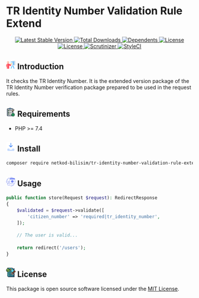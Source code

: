 # TR Identity Number Validation Rule Extend

<div style="text-align: center">
<a href="https://packagist.org/packages/netkod-bilisim/tr-identity-number-validation-rule-extend" rel="nofollow">
    <img src="https://img.shields.io/packagist/v/netkod-bilisim/tr-identity-number-validation-rule-extend" alt="Latest Stable Version">
</a>

<a href="https://packagist.org/packages/netkod-bilisim/tr-identity-number-validation-rule-extend" rel="nofollow">
    <img src="https://img.shields.io/packagist/dt/netkod-bilisim/tr-identity-number-validation-rule-extend" alt="Total Downloads">
</a>

<a href="https://packagist.org/packages/netkod-bilisim/tr-identity-number-validation-rule-extend" rel="nofollow">
    <img src="https://poser.pugx.org/netkod-bilisim/tr-identity-number-validation-rule-extend/dependents.svg" alt="Dependents">
</a>

<a href="https://packagist.org/packages/netkod-bilisim/tr-identity-number-validation-rule-extend" rel="nofollow">
    <img src="https://img.shields.io/packagist/l/netkod-bilisim/tr-identity-number-validation-rule-extend" alt="License">
</a>
</div>

<div style="text-align: center">
<a href="https://packagist.org/packages/netkod-bilisim/tr-identity-number-validation-rule-extend" rel="nofollow">
    <img src="http://poser.pugx.org/netkod-bilisim/tr-identity-number-validation-rule-extend/require/php" alt="License">
</a>
<a href="https://scrutinizer-ci.com/g/netkod-bilisim/tr-identity-number-validation-rule-extend/badges/quality-score.png?b=master" rel="nofollow">
    <img src="https://scrutinizer-ci.com/g/netkod-bilisim/tr-identity-number-validation-rule-extend/badges/quality-score.png?b=master" alt="Scrutinizer">
</a>
<a href="https://github.styleci.io/repos/672958779?branch=master">
    <img src="https://github.styleci.io/repos/672958779/shield?branch=master" alt="StyleCI">
</a>

</div>

## <img src="public/assets/images/presentation.png" width="25" height="25"> Introduction

It checks the TR Identity Number. It is the extended version package of the TR Identity Number verification package
prepared to be used in the request rules.

## <img src="public/assets/images/requirement.png" width="25" height="25"> Requirements

- PHP >= 7.4

## <img src="public/assets/images/inbox.png" width="25" height="25"> Install

```bash
composer require netkod-bilisim/tr-identity-number-validation-rule-extend:"^1"
```

## <img src="public/assets/images/web-coding.png" width="25" height="25"> Usage

```php
public function store(Request $request): RedirectResponse
{
    $validated = $request->validate([
        'citizen_number' => 'required|tr_identity_number',
    ]);
 
    // The user is valid...
 
    return redirect('/users');
}
```

## <img src="public/assets/images/licensing.png" width="25" height="25"> License

This package is open source software licensed under
the [MIT License](https://opensource.org/license/mit/).
